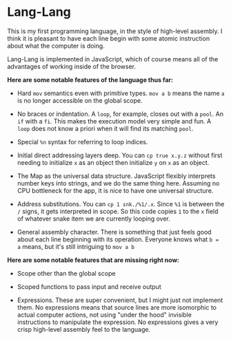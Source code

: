 # Lang-Lang

This is my first programming language, in the style of high-level assembly. I think it is pleasant to have each line begin with some atomic instruction about what the computer is doing.

Lang-Lang is implemented in JavaScript, which of course means all of the advantages of working inside of the browser.

**Here are some notable features of the language thus far:**

* Hard `mov` semantics even with primitive types. `mov a b` means the name `a` is no longer accessible on the global scope.

* No braces or indentation. A `loop`, for example, closes out with a `pool`. An `if` with a `fi`. This makes the execution model very simple and fun. A `loop` does not know a priori when it will find its matching `pool`.

* Special `%n` syntax for referring to loop indices.

* Initial direct addressing layers deep. You can `cp true x.y.z` without first needing to initialize `x` as an object then initialize `y` on `x` as an object.

* The Map as the universal data structure. JavaScript flexibly interprets number keys into strings, and we do the same thing here. Assuming no CPU bottleneck for the app, it is nice to have one universal structure.

* Address substitutions. You can `cp 1 snk./%1/.x`. Since `%1` is between the `/` signs, it gets interpreted in scope. So this code copies `1` to the `x` field of whatever snake item we are currently looping over.

* General assembly character. There is something that just feels good about each line beginning with its operation. Everyone knows what `b = a` means, but it's still intriguing to `mov a b`


**Here are some notable features that are missing right now:**

* Scope other than the global scope

* Scoped functions to pass input and receive output

* Expressions. These are super convenient, but I might just not implement them. No expressions means that source lines are more isomorphic to actual computer actions, not using "under the hood" invisible instructions to manipulate the expression. No expressions gives a very crisp high-level assembly feel to the language.